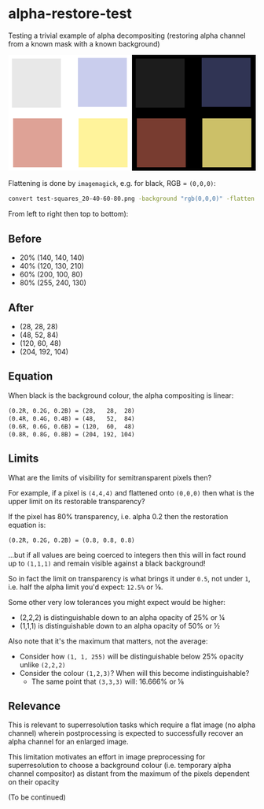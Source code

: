 # alpha-restore-test

Testing a trivial example of alpha decompositing (restoring alpha channel from a known mask with a known background)

<img src="test-squares_20-40-60-80.png" width="50%"><img src="flat.png" width="50%">

Flattening is done by `imagemagick`, e.g. for black, RGB = `(0,0,0)`:

```sh
convert test-squares_20-40-60-80.png -background "rgb(0,0,0)" -flatten flat.png
```

From left to right then top to bottom):

## Before

- 20% (140, 140, 140)
- 40% (120, 130, 210)
- 60% (200, 100,  80)
- 80% (255, 240, 130)

## After

- (28,   28,  28)
- (48,   52,  84)
- (120,  60,  48)
- (204, 192, 104)

## Equation

When black is the background colour, the alpha compositing is linear:

```
(0.2R, 0.2G, 0.2B) = (28,   28,  28)
(0.4R, 0.4G, 0.4B) = (48,   52,  84)
(0.6R, 0.6G, 0.6B) = (120,  60,  48)
(0.8R, 0.8G, 0.8B) = (204, 192, 104)
```

## Limits

What are the limits of visibility for semitransparent pixels then?

For example, if a pixel is `(4,4,4)` and flattened onto `(0,0,0)`
then what is the upper limit on its restorable transparency?

If the pixel has 80% transparency, i.e. alpha 0.2 then the restoration equation is:

```
(0.2R, 0.2G, 0.2B) = (0.8, 0.8, 0.8)
```

...but if all values are being coerced to integers then this will in fact round up
to `(1,1,1)` and remain visible against a black background!

So in fact the limit on transparency is what brings it under `0.5`, not under `1`,
i.e. half the alpha limit you'd expect: `12.5%` or ⅛.

Some other very low tolerances you might expect would be higher:

- (2,2,2) is distinguishable down to an alpha opacity of 25% or ¼
- (1,1,1) is distinguishable down to an alpha opacity of 50% or ½

Also note that it's the maximum that matters, not the average:

- Consider how `(1, 1, 255)` will be distinguishable below 25% opacity unlike `(2,2,2)`
- Consider the colour `(1,2,3)`? When will this become indistinguishable?
  - The same point that `(3,3,3)` will: 16.666% or ⅙

## Relevance

This is relevant to superresolution tasks which require a flat image (no alpha channel)
wherein postprocessing is expected to successfully recover an alpha channel
for an enlarged image.

This limitation motivates an effort in image preprocessing for superresolution to
choose a background colour (i.e. temporary alpha channel compositor) as distant
from the maximum of the pixels dependent on their opacity

(To be continued)
